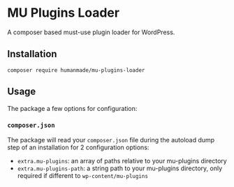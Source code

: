 # MU Plugins Loader

A composer based must-use plugin loader for WordPress.

## Installation

```
composer require humanmade/mu-plugins-loader
```

## Usage

The package a few options for configuration:

### `composer.json`

The package will read your `composer.json` file during the autoload dump step of an installation for 2 configuration options:

* `extra.mu-plugins`: an array of paths relative to your mu-plugins directory
* `extra.mu-plugins-path`: a string path to your mu-plugins directory, only required if different to `wp-content/mu-plugins`
